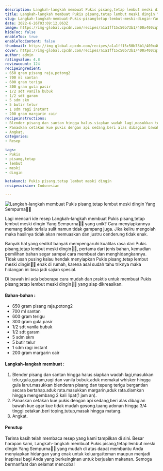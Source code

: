 ```yaml
---
description: Langkah-langkah membuat Pukis pisang,tetap lembut meski dingin Yang Sempurna"
title: Langkah-langkah membuat Pukis pisang,tetap lembut meski dingin Yang Sempurna
slug: Langkah-langkah-membuat-Pukis-pisangtetap-lembut-meski-dingin-Yang-Sempurna
date: 2022-6-26T03:09:12.063Z
image: https://img-global.cpcdn.com/recipes/a1a1ff15c50b73b1/400x400cq70/photo.jpg
hideToc: false
enableToc: true
enableTocContent: false
thumbnail: https://img-global.cpcdn.com/recipes/a1a1ff15c50b73b1/400x400cq70/photo.jpg
cover: https://img-global.cpcdn.com/recipes/a1a1ff15c50b73b1/400x400cq70/photo.jpg
author: admin
ratingvalue: 4.8
reviewcount: 124
recipeingredient:
- 650 gram pisang raja,potong2
- 700 ml santan
- 600 gram terigu
- 300 gram gula pasir
- 1/2 sdt vanila bubuk
- 1/2 sdt garam
- 5 sdm skm
- 5 butir telur
- 1 sdm ragi instant
- 200 gram margarin cair
recipeinstructions:
- Blender pisang dan santan hingga halus.siapkan wadah lagi,masukkan telur,gula,garam,ragi dan vanila bubuk.aduk memakai whisker hingga gula larut.masukkan blenderan pisang dan tepung terigu bergantian secara bertahap.aduk rata.masukkan margarin,aduk rata.diamkan hingga mengembang 2 kali lipat(1 jam an).
- Panaskan cetakan kue pukis dengan api sedang,beri alas dibagian bawah kue agar kue tidak mudah gosong.tuang adonan hingga 3/4 tinggi cetakan,beri toping,tutup,masak hingga matang.
- Angkat.
categories:
- Resep

tags:
- Pukis
- pisang,tetap
- lembut
- meski
- dingin

katakunci: Pukis pisang,tetap lembut meski dingin
recipecuisine: Indonesian

---
```


![Langkah-langkah membuat Pukis pisang,tetap lembut meski dingin Yang Sempurna👩‍🍳](https://img-global.cpcdn.com/recipes/a1a1ff15c50b73b1/400x400cq70/photo.jpg)

Lagi mencari ide resep Langkah-langkah membuat Pukis pisang,tetap lembut meski dingin Yang Sempurna👩‍🍳 yang unik? Cara menyiapkannya memang tidak terlalu sulit namun tidak gampang juga. Jika keliru mengolah maka hasilnya tidak akan memuaskan dan justru cenderung tidak enak.

Banyak hal yang sedikit banyak mempengaruhi kualitas rasa dari Pukis pisang,tetap lembut meski dingin👩‍🍳, pertama dari jenis bahan, kemudian pemilihan bahan segar sampai cara membuat dan menghidangkannya. Tidak usah pusing kalau hendak menyiapkan Pukis pisang,tetap lembut meski dingin👩‍🍳 enak di rumah, karena asal sudah tahu triknya maka hidangan ini bisa jadi sajian spesial.

Di bawah ini ada beberapa cara mudah dan praktis untuk membuat Pukis pisang,tetap lembut meski dingin👩‍🍳 yang siap dikreasikan.

<!--inarticleads1-->

#### Bahan-bahan :

- 650 gram pisang raja,potong2
- 700 ml santan
- 600 gram terigu
- 300 gram gula pasir
- 1/2 sdt vanila bubuk
- 1/2 sdt garam
- 5 sdm skm
- 5 butir telur
- 1 sdm ragi instant
- 200 gram margarin cair

<!--inarticleads2-->

#### Langkah-langkah membuat :

1. Blender pisang dan santan hingga halus.siapkan wadah lagi,masukkan telur,gula,garam,ragi dan vanila bubuk.aduk memakai whisker hingga gula larut.masukkan blenderan pisang dan tepung terigu bergantian secara bertahap.aduk rata.masukkan margarin,aduk rata.diamkan hingga mengembang 2 kali lipat(1 jam an).
1. Panaskan cetakan kue pukis dengan api sedang,beri alas dibagian bawah kue agar kue tidak mudah gosong.tuang adonan hingga 3/4 tinggi cetakan,beri toping,tutup,masak hingga matang.
1. Angkat.

#### Penutup

Terima kasih telah membaca resep yang kami tampilkan di sini. Besar harapan kami, Langkah-langkah membuat Pukis pisang,tetap lembut meski dingin Yang Sempurna👩‍🍳 yang mudah di atas dapat membantu Anda menyiapkan hidangan yang enak untuk keluarga/teman maupun menjadi inspirasi bagi Anda yang berkeinginan untuk berjualan makanan. Semoga bermanfaat dan selamat mencoba!
